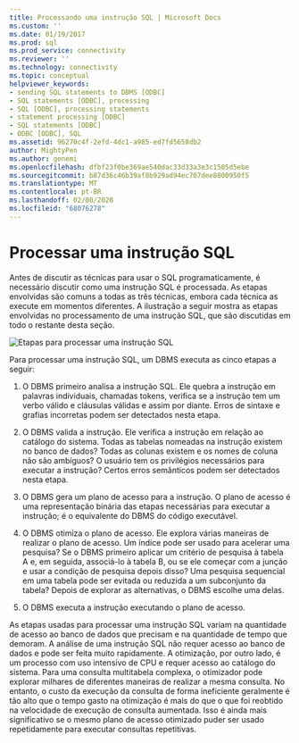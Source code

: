 ```yaml
---
title: Processando uma instrução SQL | Microsoft Docs
ms.custom: ''
ms.date: 01/19/2017
ms.prod: sql
ms.prod_service: connectivity
ms.reviewer: ''
ms.technology: connectivity
ms.topic: conceptual
helpviewer_keywords:
- sending SQL statements to DBMS [ODBC]
- SQL statements [ODBC], processing
- SQL [ODBC], processing statements
- statement processing [ODBC]
- SQL statements [ODBC]
- ODBC [ODBC], SQL
ms.assetid: 96270c4f-2efd-4dc1-a985-ed7fd5658db2
author: MightyPen
ms.author: genemi
ms.openlocfilehash: dfbf23f0be369ae540dac33d33a3e3c1505d5ebe
ms.sourcegitcommit: b87d36c46b39af8b929ad94ec707dee8800950f5
ms.translationtype: MT
ms.contentlocale: pt-BR
ms.lasthandoff: 02/08/2020
ms.locfileid: "68076278"
---
```

# <a name="processing-a-sql-statement"></a>Processar uma instrução SQL
Antes de discutir as técnicas para usar o SQL programaticamente, é necessário discutir como uma instrução SQL é processada. As etapas envolvidas são comuns a todas as três técnicas, embora cada técnica as execute em momentos diferentes. A ilustração a seguir mostra as etapas envolvidas no processamento de uma instrução SQL, que são discutidas em todo o restante desta seção.  
  
 ![Etapas para processar uma instrução SQL](../../odbc/reference/media/pr01.gif "pr01")  
  
 Para processar uma instrução SQL, um DBMS executa as cinco etapas a seguir:  
  
1.  O DBMS primeiro analisa a instrução SQL. Ele quebra a instrução em palavras individuais, chamadas tokens, verifica se a instrução tem um verbo válido e cláusulas válidas e assim por diante. Erros de sintaxe e grafias incorretas podem ser detectados nesta etapa.  
  
2.  O DBMS valida a instrução. Ele verifica a instrução em relação ao catálogo do sistema. Todas as tabelas nomeadas na instrução existem no banco de dados? Todas as colunas existem e os nomes de coluna não são ambíguos? O usuário tem os privilégios necessários para executar a instrução? Certos erros semânticos podem ser detectados nesta etapa.  
  
3.  O DBMS gera um plano de acesso para a instrução. O plano de acesso é uma representação binária das etapas necessárias para executar a instrução; é o equivalente do DBMS do código executável.  
  
4.  O DBMS otimiza o plano de acesso. Ele explora várias maneiras de realizar o plano de acesso. Um índice pode ser usado para acelerar uma pesquisa? Se o DBMS primeiro aplicar um critério de pesquisa à tabela A e, em seguida, associá-lo à tabela B, ou se ele começar com a junção e usar a condição de pesquisa depois disso? Uma pesquisa sequencial em uma tabela pode ser evitada ou reduzida a um subconjunto da tabela? Depois de explorar as alternativas, o DBMS escolhe uma delas.  
  
5.  O DBMS executa a instrução executando o plano de acesso.  
  
 As etapas usadas para processar uma instrução SQL variam na quantidade de acesso ao banco de dados que precisam e na quantidade de tempo que demoram. A análise de uma instrução SQL não requer acesso ao banco de dados e pode ser feita muito rapidamente. A otimização, por outro lado, é um processo com uso intensivo de CPU e requer acesso ao catálogo do sistema. Para uma consulta multitabela complexa, o otimizador pode explorar milhares de diferentes maneiras de realizar a mesma consulta. No entanto, o custo da execução da consulta de forma ineficiente geralmente é tão alto que o tempo gasto na otimização é mais do que o que foi reobtido na velocidade de execução de consulta aumentada. Isso é ainda mais significativo se o mesmo plano de acesso otimizado puder ser usado repetidamente para executar consultas repetitivas.
